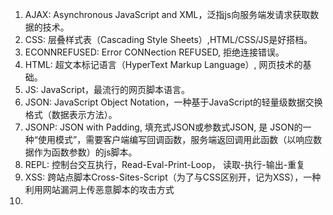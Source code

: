 1. AJAX: Asynchronous JavaScript and XML，泛指js向服务端发请求获取数据的技术。
2. CSS: 层叠样式表（Cascading Style Sheets）,HTML/CSS/JS是好搭档。
3. ECONNREFUSED: Error CONNection REFUSED, 拒绝连接错误。
4. HTML: 超文本标记语言（HyperText Markup Language）, 网页技术的基础。
5. JS: JavaScript，最流行的网页脚本语言。
6. JSON: JavaScript Object Notation，一种基于JavaScript的轻量级数据交换格式（数据表示方法）。
7. JSONP:  JSON with Padding, 填充式JSON或参数式JSON,  是 JSON的一种“使用模式”，需要客户端编写回调函数，服务端返回调用此函数（以响应数据作为函数参数）的js脚本。
8. REPL: 控制台交互执行，Read-Eval-Print-Loop， 读取-执行-输出-重复
9. XSS: 跨站点脚本Cross-Sites-Script（为了与CSS区别开，记为XSS），一种利用网站漏洞上传恶意脚本的攻击方式
10. 

